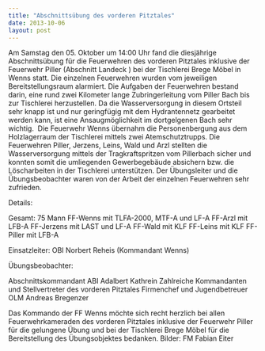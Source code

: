 ```yaml
---
title: "Abschnittsübung des vorderen Pitztales"
date: 2013-10-06
layout: post
---
```


Am Samstag den 05. Oktober um 14:00 Uhr fand die diesjährige Abschnittsübung für die Feuerwehren des vorderen Pitztales inklusive der Feuerwehr Piller (Abschnitt Landeck ) bei der Tischlerei Brege Möbel in Wenns statt. Die einzelnen Feuerwehren wurden vom jeweiligen Bereitstellungsraum alarmiert. Die Aufgaben der Feuerwehren bestand darin, eine rund zwei Kilometer lange Zubringerleitung vom Piller Bach bis zur Tischlerei herzustellen. Da die Wasserversorgung in diesem Ortsteil sehr knapp ist und nur geringfügig mit dem Hydrantennetz gearbeitet werden kann, ist eine Ansaugmöglichkeit im dortgelgenen Bach sehr wichtig.  Die Feuerwehr Wenns übernahm die Personenbergung aus dem Holzlagerraum der Tischlerei mittels zwei Atemschutztrupps. Die Feuerwehren Piller, Jerzens, Leins, Wald und Arzl stellten die Wasserversorgung mittels der Tragkraftspritzen vom Pillerbach sicher und konnten somit die umliegenden Gewerbegebäude absichern bzw. die Löscharbeiten in der Tischlerei unterstützen. Der Übungsleiter und die Übungsbeobachter waren von der Arbeit der einzelnen Feuerwehren sehr zufrieden.

Details:

Gesamt: 75 Mann
FF-Wenns mit TLFA-2000, MTF-A und LF-A
FF-Arzl mit LFB-A
FF-Jerzens mit LAST und LF-A
FF-Wald mit KLF
FF-Leins mit KLF
FF-Piller mit LFB-A

Einsatzleiter: OBI Norbert Reheis (Kommandant Wenns)

Übungsbeobachter:

Abschnittskommandant ABI Adalbert Kathrein
Zahlreiche Kommandanten und Stellvertreter des vorderen Pitztales
Firmenchef und Jugendbetreuer OLM Andreas Bregenzer

Das Kommando der FF Wenns möchte sich recht herzlich bei allen Feuerwehrkameraden des vorderen Pitztales inklusive der Feuerwehr Piller für die gelungene Übung und bei der Tischlerei Brege Möbel für die Bereitstellung des Übungsobjektes bedanken.
Bilder: FM Fabian Eiter